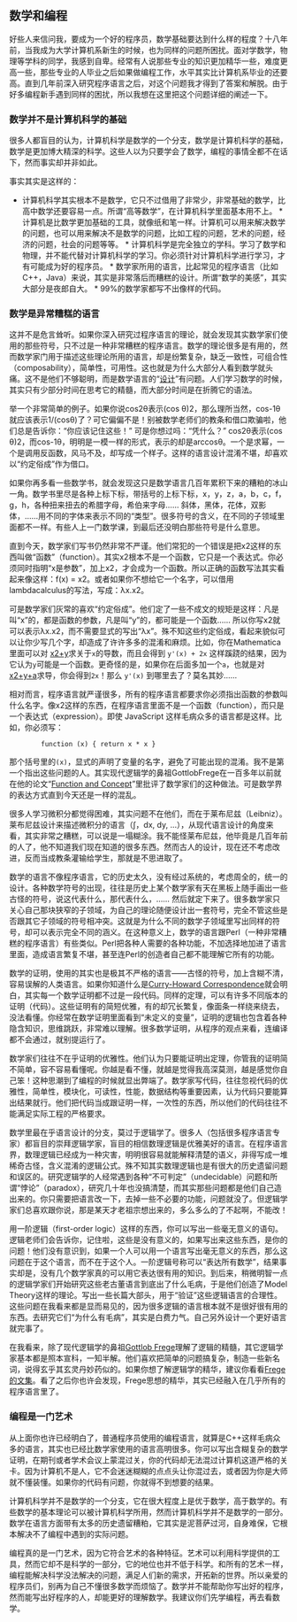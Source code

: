 

## 数学和编程

好些人来信问我，要成为一个好的程序员，数学基础要达到什么样的程度？十八年前，当我成为大学计算机系新生的时候，也为同样的问题所困扰。面对学数学，物理等学科的同学，我感到自卑。经常有人说那些专业的知识更加精华一些，难度更高一些，那些专业的人毕业之后如果做编程工作，水平其实比计算机系毕业的还要高。直到几年前深入研究程序语言之后，对这个问题我才得到了答案和解脱。由于好多编程新手遇到同样的困扰，所以我想在这里把这个问题详细的阐述一下。

### 数学并不是计算机科学的基础

很多人都盲目的认为，计算机科学是数学的一个分支，数学是计算机科学的基础，数学是更加博大精深的科学。这些人以为只要学会了数学，编程的事情全都不在话下，然而事实却并非如此。

事实其实是这样的：

  * 计算机科学其实根本不是数学，它只不过借用了非常少，非常基础的数学，比高中数学还要容易一点。所谓“高等数学”，在计算机科学里面基本用不上。  * 计算机是比数学更加基础的工具，就像纸和笔一样。计算机可以用来解决数学的问题，也可以用来解决不是数学的问题，比如工程的问题，艺术的问题，经济的问题，社会的问题等等。  * 计算机科学是完全独立的学科。学习了数学和物理，并不能代替对计算机科学的学习。你必须针对计算机科学进行学习，才有可能成为好的程序员。  * 数学家所用的语言，比起常见的程序语言（比如C++，Java）来说，其实是非常落后而糟糕的设计。所谓“数学的美感”，其实大部分是夜郎自大。  * 99%的数学家都写不出像样的代码。

### 数学是异常糟糕的语言

这并不是危言耸听。如果你深入研究过程序语言的理论，就会发现其实数学家们使用的那些符号，只不过是一种非常糟糕的程序语言。数学的理论很多是有用的，然而数学家门用于描述这些理论所用的语言，却是纷繁复杂，缺乏一致性，可组合性（composability），简单性，可用性。这也就是为什么大部分人看到数学就头痛。这不是他们不够聪明，而是数学语言的“[设计](http://www.yinwang.org/blog-cn/2015/03/17/design)”有问题。人们学习数学的时候，其实只有少部分时间在思考它的精髓，而大部分时间是在折腾它的语法。

举一个非常简单的例子。如果你说cos2θ表示(cos θ)2，那么理所当然，cos-1θ就应该表示1/(cosθ)了？可它偏偏不是！别被数学老师们的教条和借口欺骗啦，他们总是告诉你：“你应该记住这些！” 可是你想过吗：“凭什么？” cos2θ表示(cos θ)2，而cos-1θ，明明是一模一样的形式，表示的却是arccosθ。一个是求幂，一个是调用反函数，风马不及，却写成一个样子。这样的语言设计混淆不堪，却喜欢以“约定俗成”作为借口。

如果你再多看一些数学书，就会发现这只是数学语言几百年累积下来的糟粕的冰山一角。数学书里尽是各种上标下标，带括号的上标下标，x，y，z，a，b，c，f，g，h，各种扭来扭去的希腊字母，希伯来字母…… 斜体，黑体，花体，双影体，……用不同的字体来表示不同的“类型”。很多符号的含义，在不同的子领域里面都不一样。有些人上一门数学课，到最后还没明白那些符号是什么意思。

直到今天，数学家们写书仍然非常不严谨。他们常犯的一个错误是把x2这样的东西叫做“函数”（function）。其实x2根本不是一个函数，它只是一个表达式。你必须同时指明“x是参数”，加上x2，才会成为一个函数。所以正确的函数写法其实看起来像这样：f(x) = x2。或者如果你不想给它一个名字，可以借用lambdacalculus的写法，写成：λx.x2。

可是数学家们灰常的喜欢“约定俗成”。他们定了一些不成文的规矩是这样：凡是叫“x”的，都是函数的参数，凡是叫“y”的，都可能是一个函数…… 所以你写x2就可以表示λx.x2，而不需要显式的写出“λx”。殊不知这些约定俗成，看起来貌似可以让你少写几个字，却造成了许许多多的混淆和麻烦。比如，你在Mathematica里面可以对 [x2+y](http://www.wolframalpha.com/input/?i=D%5Bx%5E2%2By%2Cx%5D)求关于`x`的导数，而且会得到 `y'(x) + 2x` 这样蹊跷的结果，因为它认为`y`可能是一个函数。更奇怪的是，如果你在后面多加一个`a`，也就是对[x2+y+a](http://www.wolframalpha.com/input/?i=D%5Bx%5E2%2By%2Ba%2Cx%5D)求导，你会得到`2x`！那么 `y'(x)` 到哪里去了？莫名其妙……

相对而言，程序语言就严谨很多，所有的程序语言都要求你必须指出函数的参数叫什么名字。像x2这样的东西，在程序语言里面不是一个函数（function），而只是一个表达式（expression）。即使 JavaScript 这样毛病众多的语言都是这样。比如，你必须写：

            function (x) { return x * x }    

那个括号里的`(x)`，显式的声明了变量的名字，避免了可能出现的混淆。我不是第一个指出这些问题的人。其实现代逻辑学的鼻祖GottlobFrege在一百多年以前就在他的论文“[Function and Concept](http://www.olimon.org/uan/frege-writings.pdf)”里批评了数学家们的这种做法。可是数学界的表达方式直到今天还是一样的混乱。

很多人学习微积分都觉得困难，其实问题不在他们，而在于莱布尼兹（Leibniz）。莱布尼兹设计来描述微积分的语言（∫，dx, dy, ...），从现代语言设计的角度来看，其实非常之糟糕，可以说是一塌糊涂。我不能怪莱布尼兹，他毕竟是几百年前的人了，他不知道我们现在知道的很多东西。然而古人的设计，现在还不考虑改进，反而当成教条灌输给学生，那就是不思进取了。

数学的语言不像程序语言，它的历史太久，没有经过系统的，考虑周全的，统一的设计。各种数学符号的出现，往往是历史上某个数学家有天在黑板上随手画出一些古怪的符号，说这代表什么，那代表什么，…… 然后就定下来了。很多数学家只关心自己那块狭窄的子领域，为自己的理论随便设计出一套符号，完全不管这些是否跟其它子领域的符号相冲突。这就是为什么不同的数学子领域里写出同样的符号，却可以表示完全不同的涵义。在这种意义上，数学的语言跟Perl（一种非常糟糕的程序语言）有些类似。Perl把各种人需要的各种功能，不加选择地加进了语言里面，造成语言繁复不堪，甚至连Perl的创造者自己都不能理解它所有的功能。

数学的证明，使用的其实也是极其不严格的语言——古怪的符号，加上含糊不清，容易误解的人类语言。如果你知道什么是[Curry-Howard Correspondence](https://en.wikipedia.org/wiki/Curry%E2%80%93Howard_correspondence)就会明白，其实每一个数学证明都不过是一段代码。同样的定理，可以有许多不同版本的证明（代码）。这些证明有的简短优雅，有的却冗长繁复，像面条一样绕来绕去，没法看懂。你经常在数学证明里面看到“未定义的变量”，证明的逻辑也包含着各种隐含知识，思维跳跃，非常难以理解。很多数学证明，从程序的观点来看，连编译都不会通过，就别提运行了。

数学家们往往不在乎证明的优雅性。他们认为只要能证明出定理，你管我的证明简不简单，容不容易看懂呢。你越是看不懂，就越是觉得我高深莫测，越是感觉你自己笨！这种思潮到了编程的时候就显出弊端了。数学家写代码，往往忽视代码的优雅性，简单性，模块化，可读性，性能，数据结构等重要因素，认为代码只要能算出结果就行。他们把代码当成跟证明一样，一次性的东西，所以他们的代码往往不能满足实际工程的严格要求。

数学里最在乎语言设计的分支，莫过于逻辑学了。很多人（包括很多程序语言专家）都盲目的崇拜逻辑学家，盲目的相信数理逻辑是优雅美好的语言。在程序语言界，数理逻辑已经成为一种灾害，明明很容易就能解释清楚的语义，非得写成一堆稀奇古怪，含义混淆的逻辑公式。殊不知其实数理逻辑也是有很大的历史遗留问题和误区的。研究逻辑学的人经常遇到各种“不可判定”（undecidable）问题和所谓“悖论”（paradox），研究几十年也没搞清楚，而其实那些问题都是他们自己造出来的。你只需要把语言改一下，去掉一些不必要的功能，问题就没了。但逻辑学家们总喜欢跟你说，那是某天才老祖宗想出来的，多么多么的了不起啊，不能改！

用一阶逻辑（first-order logic）这样的东西，你可以写出一些毫无意义的语句。逻辑老师们会告诉你，记住啦，这些是没有意义的，如果写出来这些东西，是你的问题！他们没有意识到，如果一个人可以用一个语言写出毫无意义的东西，那么这问题在于这个语言，而不在于这个人。一阶逻辑号称可以“表达所有数学”，结果事实却是，没有几个数学家真的可以用它表达很有用的知识。到后来，稍微明智一点的逻辑学家们开始研究这些老古董语言到底出了什么毛病，于是他们创造了Model Theory这样的理论。写出一些长篇大部头，用于“验证”这些逻辑语言的合理性。这些问题在我看来都是显而易见的，因为很多逻辑的语言根本就不是很好很有用的东西。去研究它们“为什么有毛病”，其实是白费力气。自己另外设计一个更好语言就完事了。

在我看来，除了现代逻辑学的鼻祖[Gottlob Frege](https://en.wikipedia.org/wiki/Gottlob_Frege)理解了逻辑的精髓，其它逻辑学家基本都是照本宣科，一知半解。他们喜欢把简单的问题搞复杂，制造一些新名词，说得玄乎其玄灵丹妙药似的。如果你想了解逻辑学的精华，建议你看看[Frege的文集](http://www.olimon.org/uan/frege-writings.pdf)。看了之后你也许会发现，Frege思想的精华，其实已经融入在几乎所有的程序语言里了。

### 编程是一门艺术

从上面你也许已经明白了，普通程序员使用的编程语言，就算是C++这样毛病众多的语言，其实也已经比数学家使用的语言高明很多。你可以写出含糊复杂的数学证明，在期刊或者学术会议上蒙混过关，你的代码却无法混过计算机这道严格的关卡。因为计算机不是人，它不会迷迷糊糊的点点头让你混过去，或者因为你是大师就不懂装懂。如果你的代码有问题，你就得不到想要的结果。

计算机科学并不是数学的一个分支，它在很大程度上是优于数学，高于数学的。有些数学的基本理论可以被计算机科学所用，然而计算机科学并不是数学的一部分。数学在语言方面带有太多的历史遗留糟粕，它其实是泥菩萨过河，自身难保，它根本解决不了编程中遇到的实际问题。

编程真的是一门艺术，因为它符合艺术的各种特征。艺术可以利用科学提供的工具，然而它却不是科学的一部分，它的地位也并不低于科学。和所有的艺术一样，编程能解决科学没法解决的问题，满足人们新的需求，开拓新的世界。所以亲爱的程序员们，别再为自己不懂很多数学而烦恼了。数学并不能帮助你写出好的程序，然而能写出好程序的人，却能更好的理解数学。我建议你们先学编程，再去看数学。

